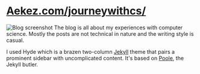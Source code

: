 # [Aekez.com/journeywithcs/](Aekez.com/journeywithcs/)

![Blog screenshot](https://i.imgur.com/7WqEBbe.png)
The blog is all about my experiences with computer science. Mostly the posts are not technical in nature and the writing style is casual.

I used Hyde which is a brazen two-column [Jekyll](http://jekyllrb.com) theme that pairs a prominent sidebar with uncomplicated content. It's based on [Poole](http://getpoole.com), the Jekyll butler. 
